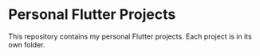 # Personal Flutter Projects
This repository contains my personal Flutter projects. Each project is in its own folder.
